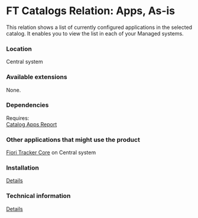 # FT Catalogs Relation: Apps, As-is

This relation shows a list of currently configured applications in the selected catalog. It enables you to view the list in each of your Managed systems.

### Location
Central system

### Available extensions
None.

### Dependencies
Requires:  
[Catalog Apps Report](ca.md)

### Other applications that might use the product
[Fiori Tracker Core](ft-core.md) on Central system

### Installation 
[Details](/inst/ft-cats-rel-apps-asis.md)


### Technical information
[Details](/tech/ft-cats-rel-apps-asis.md)


